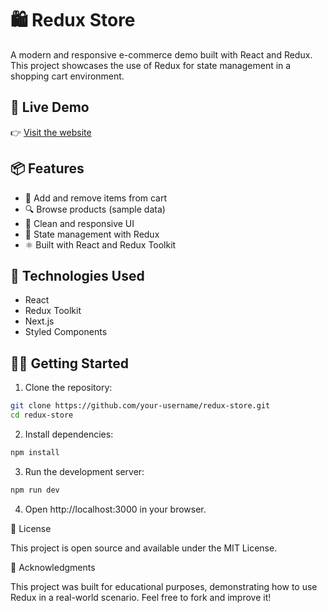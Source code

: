 # 🛍️ Redux Store

A modern and responsive e-commerce demo built with React and Redux.  
This project showcases the use of Redux for state management in a shopping cart environment.

## 🚀 Live Demo

👉 [Visit the website](https://redux-store-oficial.vercel.app/)

## 📦 Features

- 🛒 Add and remove items from cart
- 🔍 Browse products (sample data)
- 🎨 Clean and responsive UI
- 🧠 State management with Redux
- ⚛️ Built with React and Redux Toolkit

## 📂 Technologies Used

- React
- Redux Toolkit
- Next.js
- Styled Components

## 🧑‍💻 Getting Started

1. Clone the repository:

```bash
git clone https://github.com/your-username/redux-store.git
cd redux-store
```

2. Install dependencies:

```bash
npm install
```

3. Run the development server:

```bash
npm run dev
```

4. Open http://localhost:3000 in your browser.

📄 License

This project is open source and available under the MIT License.

🙌 Acknowledgments

This project was built for educational purposes, demonstrating how to use Redux in a real-world scenario.
Feel free to fork and improve it!
